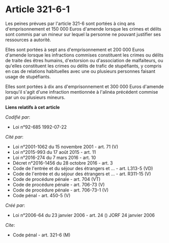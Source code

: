 # Article 321-6-1

Les peines prévues par l'article 321-6 sont portées à cinq ans d'emprisonnement et 150 000 Euros d'amende lorsque les crimes
et délits sont commis par un mineur sur lequel la personne ne pouvant justifier ses ressources a autorité.

Elles sont portées à sept ans d'emprisonnement et 200 000 Euros d'amende lorsque les infractions commises constituent les
crimes ou délits de traite des êtres humains, d'extorsion ou d'association de malfaiteurs, ou qu'elles constituent les crimes
ou délits de trafic de stupéfiants, y compris en cas de relations habituelles avec une ou plusieurs personnes faisant usage
de stupéfiants.

Elles sont portées à dix ans d'emprisonnement et 300 000 Euros d'amende lorsqu'il s'agit d'une infraction mentionnée à
l'alinéa précédent commise par un ou plusieurs mineurs.

**Liens relatifs à cet article**

_Codifié par_:

  - Loi n°92-685 1992-07-22

_Cité par_:

  - Loi n°2001-1062 du 15 novembre 2001 - art. 71 (V)
  - Loi n°2015-993 du 17 août 2015 - art. 11
  - Loi n°2016-274 du 7 mars 2016 - art. 10
  - Décret n°2016-1456 du 28 octobre 2016 - art. 3
  - Code de l'entrée et du séjour des étrangers et ... - art. L313-5 (VD)
  - Code de l'entrée et du séjour des étrangers et ... - art. R311-15 (V)
  - Code de procédure pénale - art. 704 (VT)
  - Code de procédure pénale - art. 706-73 (V)
  - Code de procédure pénale - art. 706-73-1 (V)
  - Code pénal - art. 450-5 (V)

_Créé par_:

  - Loi n°2006-64 du 23 janvier 2006 - art. 24 () JORF 24 janvier 2006

_Cite_:

  - Code pénal - art. 321-6 (M)
